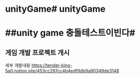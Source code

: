 
# unityGame# unityGame
##unity game 충돌테스트이빈다#
=======
## 게임 개발 프로젝트 개시
세부 개발내용 https://tender-king-5a0.notion.site/453cc297cc4b4edf9db9a90349de3148

